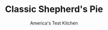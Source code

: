 ---
layout: ../../layouts/MarkdownPostLayout.astro
title: Classic Shepherd's Pie
author: America's Test Kitchen
pubDate: 2023-03-15
description: Too often shepherd's pie is a soupy, flavorless gruel with a mushy topping. Here's the secret to creating a full-flavored, firm-topped shepherd's pie.
image_url: https://res.cloudinary.com/hksqkdlah/image/upload/ar_1:1,c_fill,dpr_2.0,f_auto,fl_lossy.progressive.strip_profile,g_faces:auto,q_auto:low,w_344/29860_sfs-shepherds-pie-049
tags: ["Main Courses","Beef","Make Ahead","Savory Pies & Tarts","Cook's Country TV"]
calories: 4385
protein: 28
carbohydrates: 34
fats: 30
fiber: 4
ingredients: ["2 tablespoons, unsalted butter","1 , large onion, chopped fine","2 , medium carrots, peeled and chopped fine","2 pounds, 85 percent lean ground beef",", Salt and pepper","5 tablespoons, all-purpose flour","1 tablespoon, tomato paste","1/4 cup, heavy cream","1 3/4 cups, low-sodium chicken broth","3/4 cup, beer","2 tablespoons, soy sauce","2 teaspoons, minced fresh thyme leaves","1 cup, frozen peas","2 1/2 pounds, russet potatoes . peeled and cut into 2-inch pieces",", Table salt","2 tablespoons, unsalted butter, melted","1/3 cup, heavy cream, warmed",", Ground black pepper","1 , large egg, beaten"]
serves: 8
time: "1¾ hours"
instructions: ["FOR THE FILLING: Heat butter in large skillet over medium-high heat until foaming. Add onion and carrots and cook until soft, about 8 minutes. Add meat, 1/2 teaspoon salt, and 1/2 teaspoon pepper and cook, breaking up meat into small pieces with wooden spoon, until browned, about 12 minutes. Add flour and tomato paste and cook until paste begins to darken, about 1 minute.","Add cream and cook until it spatters, about 1 minute. Add broth, beer, soy sauce, and thyme and simmer over medium heat, stirring frequently, until mixture is thick but still saucy, 15 to 20 minutes. Remove from heat, stir in peas, adjust seasonings, and transfer to broilersafe 2-quart casserole dish.","FOR THE TOPPING: Adjust oven rack to upper-middle position and heat oven to 375 degrees. Bring potatoes, 1/2 teaspoon salt, and water to cover to boil in large saucepan over high heat. Reduce heat to medium-low and simmer until tender, 15 to 20 minutes. Drain potatoes, return to saucepan, and mash potatoes with butter and cream until smooth. Season with salt and pepper.","Spread potatoes over filling, using spatula to smooth top (see photo). Brush with egg and drag fork across top to make ridges. Bake until filling is bubbling, about 15 minutes. Turn on broiler and cook until top is golden brown, 3 to 5 minutes. Remove from oven and cool 10 minutes. Serve.","To make ahead: Make the filling through step 2, but do not add the peas. Store in an airtight container in the refrigerator for up to two days. When ready to proceed, reheat the filling in a large saucepan, stir in the peas, and transfer to a broilersafe 2-quart casserole. Proceed with the recipe from step 3."]
nutrition: ["1179 mg Potassium, K","357 mg Phosphorus, P","83 mg Calcium, Ca","4 mg Iron, Fe","74 mg Magnesium, Mg","988 mg Sodium, Na","5 mg Zinc, Zn","30 g Total lipid (fat)","8 mg Niacin","11 g Fatty acids, total monounsaturated","1 g Fatty acids, total polyunsaturated","14 mg Vitamin C, total ascorbic acid","139 mg Cholesterol","14 g Fatty acids, total saturated","1 g Fatty acids, total trans","4 g Fiber, total dietary","7 µg Folic acid","49 µg Folate, food","4 g Sugars, total","16 µg Vitamin K (phylloquinone)","321 g Water","39 g Carbohydrate, by difference","62 µg Folate, DFE","28 g Protein","2 µg Vitamin B-12","281 µg Vitamin A, RAE","34 g Carbohydrates (net)","548 kcal Energy","4385 calories"]
notes: "Although just about any mild beer will work in this recipe, we particularly enjoyed the sweet flavor of O’Doul’s nonalcoholic amber."
---